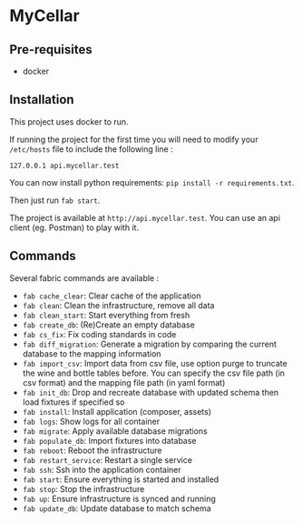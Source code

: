 MyCellar
========

## Pre-requisites

- docker

## Installation

This project uses docker to run.

If running the project for the first time you will need to modify your `/etc/hosts` file to include the following line :

```
127.0.0.1 api.mycellar.test
```

You can now install python requirements: `pip install -r requirements.txt`.

Then just run `fab start`.

The project is available at `http://api.mycellar.test`. You can use an api client (eg. Postman) to play with it.

## Commands

Several fabric commands are available :

  - `fab cache_clear`:     Clear cache of the application
  - `fab clean`:           Clean the infrastructure, remove all data
  - `fab clean_start`:     Start everything from fresh
  - `fab create_db`:       (Re)Create an empty database
  - `fab cs_fix`:          Fix coding standards in code
  - `fab diff_migration`:  Generate a migration by comparing the current database to the mapping information
  - `fab import_csv`:      Import data from csv file, use option purge to truncate the wine and bottle tables before. You can specify the csv file path (in csv format) and the mapping file path (in yaml format)
  - `fab init_db`:         Drop and recreate database with updated schema then load fixtures if specified so
  - `fab install`:         Install application (composer, assets)
  - `fab logs`:            Show logs for all container
  - `fab migrate`:         Apply available database migrations
  - `fab populate_db`:     Import fixtures into database
  - `fab reboot`:          Reboot the infrastructure
  - `fab restart_service`: Restart a single service
  - `fab ssh`:             Ssh into the application container
  - `fab start`:           Ensure everything is started and installed
  - `fab stop`:            Stop the infrastructure
  - `fab up`:              Ensure infrastructure is synced and running
  - `fab update_db`:       Update database to match schema
